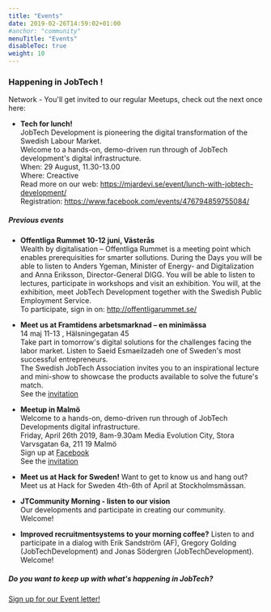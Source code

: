 ```yaml
---
title: "Events"
date: 2019-02-26T14:59:02+01:00
#anchor: "community"
menuTitle: "Events"
disableToc: true
weight: 10
---
```


### Happening in JobTech ! ###

Network - You'll get invited to our regular Meetups, check out the next once here:  

- **Tech for lunch!**  
JobTech Development is pioneering the digital transformation of the Swedish Labour Market.   
Welcome to a hands-on, demo-driven run through of JobTech development's digital infrastructure.  
When: 29 August, 11.30-13.00  
Where: Creactive  
Read more on our web: https://mjardevi.se/event/lunch-with-jobtech-development/   
Registration: https://www.facebook.com/events/476794859755084/

##### **Previous events** 

- **Offentliga Rummet 10-12 juni, Västerås**  
Wealth by digitalisation – Offentliga Rummet is a meeting point which enables prerequisities for smarter sollutions. 
During the Days you will be able to listen to Anders Ygeman, Minister of Energy- and Digitalization and Anna Eriksson, 
Director-General DIGG. You will be able to listen to lectures, participate in workshops and visit an exhibition. 
You will, at the exhibition, meet JobTech Development together with the Swedish Public Employment Service.   
To participate, sign in on:
http://offentligarummet.se/

- **Meet us at Framtidens arbetsmarknad – en minimässa**  
14 maj 11-13 , Hälsningegatan 45  
Take part in tomorrow's digital solutions for the challenges facing the labor market. 
Listen to Saeid Esmaeilzadeh one of Sweden's most successful entrepreneurs.  
The Swedish JobTech Association invites you to an inspirational lecture and mini-show to showcase the products available to solve the future's match.  
See the <a href="/pdfjs/web/viewer.html?file=/pdf/minimassa.pdf" target="_blank" >invitation</a>

- **Meetup in Malmö**   
Welcome to a hands-on, demo-driven run through of JobTech Developments digital infrastructure.  
Friday, April 26th 2019, 8am-9.30am
Media Evolution City, Stora Varvsgatan 6a, 211 19 Malmö  
Sign up at [Facebook](https://www.facebook.com/events/2840552519503280/?active_tab=about)  
See the [invitation](/img/MEC.png)

- **Meet us at Hack for Sweden!** 
Want to get to know us and hang out? Meet us at Hack for Sweden 4th-6th of April at Stockholmsmässan.

- **JTCommunity Morning - listen to our vision**  
Our developments and participate in creating our community.  
Welcome! 

- **Improved recruitmentsystems to your morning coffee?** 
Listen to and participate in a dialog with Erik Sandström (AF), Gregory Golding (JobTechDevelopment) and Jonas Södergren (JobTechDevelopment).  
Welcome! 

##### Do you want to keep up with what's happening in JobTech?
[Sign up for our Event letter!](https://gansub.com/s/oeGL7cn4Km/)



